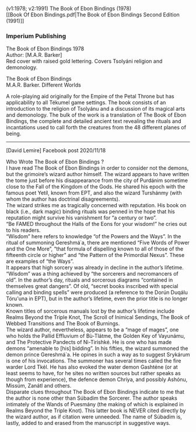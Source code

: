 (v1:1978; v2:1991)
The Book of Ebon Bindings (1978)  
[[Book Of Ebon Bindings.pdf|The Book of Ebon Bindings Second Edition (1991)]]
### Imperium Publishing

The Book of Ebon Bindings 1978  
Author: [M.A.R. Barker]  
Red cover with raised gold lettering. Covers Tsolyáni religion and demonology.

The Book of Ebon Bindings  
M.A.R. Barker. Different Worlds

A role-playing aid originally for the Empire of the Petal Throne but has applicability to all Tékumel game settings. The book consists of an introduction to the religion of Tsolyánu and a discussion of its magical arts and demonology. The bulk of the work is a translation of The Book of Ebon Bindings, the complete and detailed ancient text revealing the rituals and incantations used to call forth the creatures from the 48 different planes of being.

---

[David Lemire]
Facebook post 2020/11/18

Who Wrote The Book of Ebon Bindings ?  
I have read The Book of Ebon Bindings in order to consider not the demons, but the grimoire’s wizard author himself. The wizard appears to have written the tome just before his disappearance from the city of Purdánim sometime close to the Fall of the Kingdom of the Gods. He shared his epoch with the famous poet Yetíl, known from EPT, and also the wizard Turshánmy (with whom the author has doctrinal disagreements).  
The wizard strikes me as tragically concerned with reputation. His book on black (i.e., dark magic) binding rituals was penned in the hope that his reputation might survive his vanishment for “a century or two”.  
“Be FAMED throughout the Halls of the Eons for your wisdom!” he cries out to his readers.  
“Wisdom” here refers to knowledge “of the Powers and the Ways”. In the ritual of summoning Gereshmá΄a, there are mentioned “Five Words of Power and the One More”, “that formula of dispelling known to all of those of the fifteenth circle or higher” and “the Pattern of the Primordial Nexus”. These are examples of “the Ways”.  
It appears that high sorcery was already in decline in the author’s lifetime. “Wisdom” was a thing achieved by “the sorcerers and necromancers of old”. In the author’s day, rituals and sorcerous diagrams “contained in themselves great dangers”. Of old, “secret books inscribed with special calling and binding spells” were produced (a reference to the Dorún Duqálu Tóru'una in EPT), but in the author’s lifetime, even the prior title is no longer known.  
Known titles of sorcerous manuals lost by the author’s lifetime include Realms Beyond the Triple Knot, The Scroll of Inimical Sendings, The Book of Webbed Transitions and The Book of Burnings.  
The wizard author, nevertheless, appears to be a “mage of mages”, one who holds the Pallid Effluvium of Bù-Tlátme, the Golden Key of Vayunámu, and The Protective Pandects of Nì-Tirishké. He is one who has made demons “amenable to [his] bidding”. In his fifties, the wizard summoned the demon prince Gereshmá΄a. He opines in such a way as to suggest Srykárum is one of his invocations. The summoner has several times called the fire warder Lord Tkél. He has also evoked the water demon Gashténe (or at least seems to have, for he sites no written sources but rather speaks as though from experience), the defence demon Chríya, and possibly Ashónu, Missúm, Zanátl and others.  
Disparate clues throughout The Book of Ebon Bindings indicate to me that the author is none other than Súbadim the Sorcerer. The author speaks intimately of the Wands of Puesmány (the making of which is explained in Realms Beyond the Triple Knot). This latter book is NEVER cited directly by the wizard author, as if citation were unneeded. The name of Súbadim is, lastly, added to and erased from the manuscript in suggestive ways.